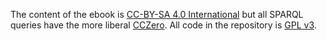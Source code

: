The content of the ebook is [CC-BY-SA 4.0 International](LICENSE.ccbysa.md) but all SPARQL queries
have the more liberal [CCZero](LICENSE.cc0.md). All code in the repository is
[GPL v3](LICENSE.gplv3.md).
